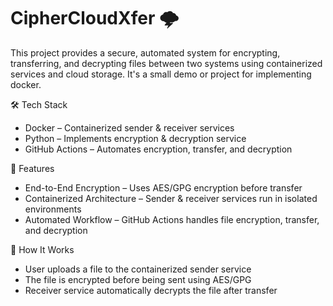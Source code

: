 # CipherCloudXfer 🌩️
This project provides a secure, automated system for encrypting, transferring, and decrypting files between two systems using containerized services and cloud storage. It's a small demo or project for implementing docker. 

🛠️ Tech Stack
- Docker – Containerized sender & receiver services
- Python – Implements encryption & decryption service 
- GitHub Actions – Automates encryption, transfer, and decryption 

🚀 Features
 - End-to-End Encryption – Uses AES/GPG encryption before transfer  
 - Containerized Architecture – Sender & receiver services run in isolated environments    
 - Automated Workflow – GitHub Actions handles file encryption, transfer, and   decryption  
 
🔧 How It Works
 - User uploads a file to the containerized sender service
 - The file is encrypted before being sent using AES/GPG
 - Receiver service automatically decrypts the file after transfer
